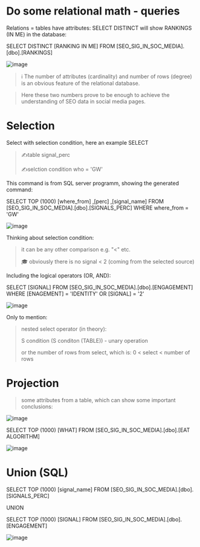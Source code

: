 # Do some relational math - queries

Relations = tables have attributes:
SELECT DISTINCT will show RANKINGS (IN ME) in the database:

SELECT DISTINCT [RANKING IN ME]
  FROM [SEO_SIG_IN_SOC_MEDIA].[dbo].[RANKINGS]
  
![image](https://github.com/jacekturek/RELATIONAL_SIG_DATABASE/assets/62720909/c2a3e9de-c2b3-4aca-9c94-1bb6b5f9e1f8)

> ℹ️ The number of attributes (cardinality) and number of rows (degree) is an obvious feature of the relational database.

> Here these two numbers prove to be enough to achieve the understanding of SEO data in social media pages.

# Selection

Select with selection condition, here an example
SELECT
> ✍️table signal_perc
> 
> ✍️selction condition who = 'GW'

This command is from SQL server programm, showing the generated command:

SELECT TOP (1000) [where_from]
      ,[perc]
      ,[signal_name]
  FROM [SEO_SIG_IN_SOC_MEDIA].[dbo].[SIGNALS_PERC]
  WHERE where_from = 'GW'
  
![image](https://github.com/jacekturek/RELATIONAL_SIG_DATABASE/assets/62720909/39f03a50-65cd-44f8-b5cb-2a76e9b2a36e)

Thinking about selection condition:
> it can be any other comparison e.g. "<" etc.
> 
> 🎓 obviously there is no signal < 2 (coming from the selected source)

Including the logical operators (OR, AND):

SELECT [SIGNAL]
  FROM [SEO_SIG_IN_SOC_MEDIA].[dbo].[ENGAGEMENT]
  WHERE [ENAGEMENT] = 'IDENTITY' OR [SIGNAL] = '2'

![image](https://github.com/jacekturek/RELATIONAL_SIG_DATABASE/assets/62720909/745194cc-3fd5-417f-a9a1-436f67269fa6)

Only to mention:
> nested select operator (in theory):
> 
> S condition (S conditon (TABLE)) - unary operation
> 
> or the number of rows from select, which is: 0 < select < number of rows

# Projection

> some attributes from a table, which can show some important conclusions:

![image](https://github.com/jacekturek/RELATIONAL_SIG_DATABASE/assets/62720909/faf00477-68be-4cdc-a74d-1aa7af3809c5)

SELECT TOP (1000) [WHAT]
  FROM [SEO_SIG_IN_SOC_MEDIA].[dbo].[EAT ALGORITHM]

![image](https://github.com/jacekturek/RELATIONAL_SIG_DATABASE/assets/62720909/4f3a89dc-5b06-4471-bfa4-ecc1cd3259b7)

# Union (SQL)

SELECT TOP (1000) [signal_name]
  FROM [SEO_SIG_IN_SOC_MEDIA].[dbo].[SIGNALS_PERC]
  
  UNION 

  SELECT TOP (1000) [SIGNAL]
  FROM [SEO_SIG_IN_SOC_MEDIA].[dbo].[ENGAGEMENT]

![image](https://github.com/jacekturek/RELATIONAL_SIG_DATABASE/assets/62720909/fb790d89-954b-48d1-a019-a283fcfe42df)

